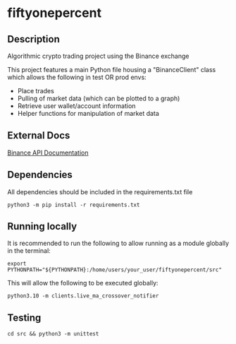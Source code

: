 # fiftyonepercent


## Description
Algorithmic crypto trading project using the Binance exchange

This project features a main Python file housing a "BinanceClient" class which allows the following in test OR prod envs:
- Place trades
- Pulling of market data (which can be plotted to a graph)
- Retrieve user wallet/account information
- Helper functions for manipulation of market data


## External Docs
[Binance API Documentation](https://binance-docs.github.io/apidocs)


## Dependencies
All dependencies should be included in the requirements.txt file

`python3 -m pip install -r requirements.txt`

## Running locally
It is recommended to run the following to allow running as a module globally in the terminal:

`export PYTHONPATH="${PYTHONPATH}:/home/users/your_user/fiftyonepercent/src"`

This will allow the following to be executed globally:

`python3.10 -m clients.live_ma_crossover_notifier`

## Testing

`cd src && python3 -m unittest`